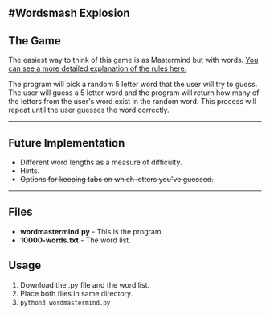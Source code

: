 #Wordsmash Explosion
---

## The Game

The easiest way to think of this game is as Mastermind but with words. [You can see a more detailed explanation of the rules here.](https://www.word-grabber.com/printable-word-games/a-mastermind-with-words-jotto)

The program will pick a random 5 letter word that the user will try to guess. The user will guess a 5 letter word and the program will return how many of the letters from the user's word exist in the random word. This process will repeat until the user guesses the word correctly.

---

## Future Implementation

- Different word lengths as a measure of difficulty.
- Hints.
- ~~Options for keeping tabs on which letters you've guessed.~~

---

## Files

- **wordmastermind.py** - This is the program.
- **10000-words.txt** - The word list.

## Usage

1. Download the .py file and the word list.
2. Place both files in same directory.
3. ```python3 wordmastermind.py```